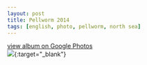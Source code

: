 ```yaml
---
layout: post
title: Pellworm 2014
tags: [english, photo, pellworm, north sea]
---
```

[view album on Google Photos  
![](https://lh3.googleusercontent.com/1wa29GGHr19qt0CuIpO8vzLpBUOeQSF1szyg2zRQsYL4z0TpAWpSwnrckUoaoq32kd8r3nth4LNuRlqj1pYqTJTkBFn8uHmJrzAq88wopiDw3wU9w8CZ-_9tfTlZ38EeUlgH1FME_FCe1sodti1ZNn29MX3JoHBWEJ71tLrvsH5jLlOhkgWSm5C3rBgHDhepjHI-WElrkDOHaDpMVk6mnf_knvdhl8I22mYMIdDOowgA1AB_plqi--R6nw2ta4ovu9Tud2J5at28v948XRUBdIa_uH_TlGwt31RyElOxKVRDRqhPbN7ifme-Zx2b8s0QRIjYTNVbONu-tmt9aPQQLIRk13f8fah7gXpJ8pWOtwUGlOXuT5BD_vKMGZdwVg4tJuS3VnGCFp9s91HLsBCKnXjXkf5mkYQR5bvIPtYMNpdp7mUb2QO95Cz4kdD9Ib9OiXB2qpshcy13L5pQbC-ZpQ2YHL_-Wx3Zar8lwztime0C_6hojWJoa8wijJRZ_SgOmuQ2kLirvuaG5VpU3qG-8RE9iW_zFDcN3pmNejeYU-j9w1LnbJA7ZrEG3QD0eYOYpTYw5i64QjunD9g-m3O4VLS2qPfKuiOY8IG4dWwRHzByxmDTwKRbN6YmgySZMZxY0Gq4HgHaTltK1sSqy4g25_hSNq5AOGydgcj09727-irstrvQGJtEDcaeepbfItkkVyquf4nLDTdxVhRdXQ=w400)](https://photos.app.goo.gl/P2EWxqH4FFnfmSgV6){:target="_blank"}